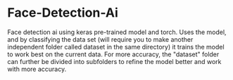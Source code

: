 # Face-Detection-Ai
Face detection ai using keras pre-trained model and torch.
Uses the model, and by classifying the data set (will require you to make another independent folder called dataset in the same directory) it trains the model to work best on the current data.
For more accuracy, the "dataset" folder can further be divided into subfolders to refine the model better and work with more accuracy.
